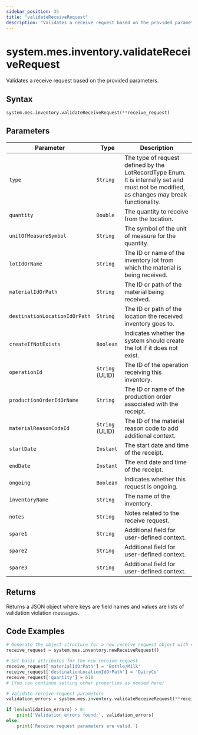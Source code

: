 ```yaml
---
sidebar_position: 35
title: "validateReceiveRequest"
description: "Validates a receive request based on the provided parameters."
---
```


# system.mes.inventory.validateReceiveRequest

Validates a receive request based on the provided parameters.

## Syntax
```python
system.mes.inventory.validateReceiveRequest(**receive_request)
```

## Parameters

| Parameter                       | Type            | Description                                                                                                                               |
|---------------------------------|-----------------|-------------------------------------------------------------------------------------------------------------------------------------------|
| `type`                          | `String`        | The type of request defined by the LotRecordType Enum. It is internally set and must not be modified, as changes may break functionality. |
| `quantity`                      | `Double`        | The quantity to receive from the location.                                                                                                |
| `unitOfMeasureSymbol`           | `String`        | The symbol of the unit of measure for the quantity.                                                                                       |
| `lotIdOrName`                   | `String`        | The ID or name of the inventory lot from which the material is being received.                                                            |
| `materialIdOrPath`              | `String`        | The ID or path of the material being received.                                                                                            |
| `destinationLocationIdOrPath`   | `String`        | The ID or path of the location the received inventory goes to.                                                                            |
| `createIfNotExists`             | `Boolean`       | Indicates whether the system should create the lot if it does not exist.                                                                  |
| `operationId`                   | `String` (ULID) | The ID of the operation receiving this inventory.                                                                                         |
| `productionOrderIdOrName`       | `String`        | The ID or name of the production order associated with the receipt.                                                                       |
| `materialReasonCodeId`          | `String` (ULID) | The ID of the material reason code to add additional context.                                                                             |
| `startDate`                     | `Instant`       | The start date and time of the receipt.                                                                                                   |
| `endDate`                       | `Instant`       | The end date and time of the receipt.                                                                                                     |
| `ongoing`                       | `Boolean`       | Indicates whether this request is ongoing.                                                                                                |
| `inventoryName`                 | `String`        | The name of the inventory.                                                                                                                |
| `notes`                         | `String`        | Notes related to the receive request.                                                                                                     |
| `spare1`                        | `String`        | Additional field for user-defined context.                                                                                                |
| `spare2`                        | `String`        | Additional field for user-defined context.                                                                                                |
| `spare3`                        | `String`        | Additional field for user-defined context.                                                                                                |

## Returns

Returns a JSON object where keys are field names and values are lists of validation violation messages.

## Code Examples

```python
# Generate the object structure for a new receive request object with no initial arguments
receive_request = system.mes.inventory.newReceiveRequest()

# Set basic attributes for the new receive request
receive_request['materialIdOrPath'] = 'Bottle/Milk'
receive_request['destinationLocationIdOrPath'] = 'DairyCo'
receive_request['quantity'] = 610
# (You can continue setting other properties as needed here)

# Validate receive request parameters
validation_errors = system.mes.inventory.validateReceiveRequest(**receive_request)

if len(validation_errors) > 0:
    print('Validation errors found:', validation_errors)
else:
    print('Receive request parameters are valid.')
```